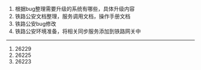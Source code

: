 1. 根据bug整理需要升级的系统有哪些，具体升级内容
2. 铁路公安文档整理，服务调用文档，操作手册文档
3. 铁路公安bug修改
4. 铁路公安环境准备，将相关同步服务添加到铁路网关中

---

1. 26229
2. 26225
3. 26223